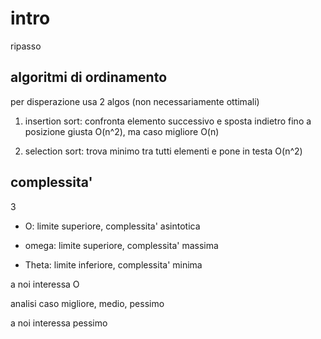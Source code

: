 # intro

ripasso

## algoritmi di ordinamento

per disperazione usa 2 algos (non necessariamente ottimali)

1. insertion sort: confronta elemento successivo e sposta indietro fino a
   posizione giusta O(n^2), ma caso migliore O(n)

2. selection sort: trova minimo tra tutti elementi e pone in testa O(n^2)

## complessita'

3

- O: limite superiore, complessita' asintotica

- omega: limite superiore, complessita' massima

- Theta: limite inferiore, complessita' minima

a noi interessa O

analisi caso migliore, medio, pessimo

a noi interessa pessimo
